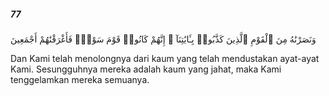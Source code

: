 ##### 77

<span class="ayah">وَنَصَرْنَٰهُ مِنَ ٱلْقَوْمِ ٱلَّذِينَ كَذَّبُوا۟ بِـَٔايَٰتِنَآ ۚ إِنَّهُمْ كَانُوا۟ قَوْمَ سَوْءٍۢ فَأَغْرَقْنَٰهُمْ أَجْمَعِينَ</span>

<span class="ayah_translation">Dan Kami telah menolongnya dari kaum yang telah mendustakan ayat-ayat Kami. Sesungguhnya mereka adalah kaum yang jahat, maka Kami tenggelamkan mereka semuanya.</span>
